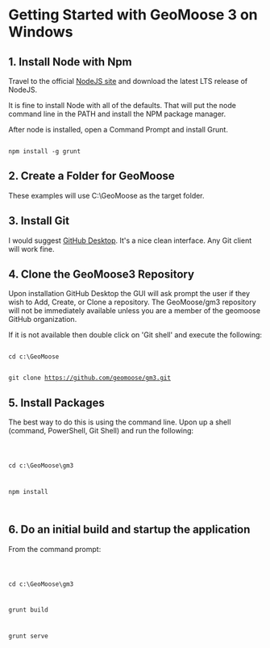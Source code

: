 # Getting Started with GeoMoose 3 on Windows


## 1. Install Node with Npm

Travel to the official [NodeJS site](https://nodejs.org/en/) and download the latest LTS release of NodeJS.

It is fine to install Node with all of the defaults.  That will put the node command line in the PATH and install the NPM package manager.

After node is installed, open a Command Prompt and install Grunt.

<code>
npm install -g grunt
</code>


## 2. Create a Folder for GeoMoose

These examples will use C:\GeoMoose as the target folder.

## 3. Install Git

I would suggest [GitHub Desktop](https://desktop.github.com/).  It's a nice clean interface.  Any Git client will work fine. 

## 4. Clone the GeoMoose3 Repository

Upon installation GitHub Desktop the GUI will ask prompt the user if they wish to Add, Create, or Clone a repository. The GeoMoose/gm3 repository will not be immediately available unless you are a member of the geomoose GitHub organization.  

If it is not available then double click on 'Git shell' and execute the following:

<code>
cd c:\GeoMoose

git clone https://github.com/geomoose/gm3.git
</code>

## 5. Install Packages

The best way to do this is using the command line.  Upon up a shell (command, PowerShell, Git Shell) and run the following:

<code>

cd c:\GeoMoose\gm3

npm install

</code>

## 6. Do an initial build and startup the application

From the command prompt:

<code>

cd c:\GeoMoose\gm3

grunt build

grunt serve

</code>




